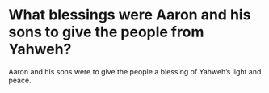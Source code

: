 # What blessings were Aaron and his sons to give the people from Yahweh?

Aaron and his sons were to give the people a blessing of Yahweh’s light and peace.
